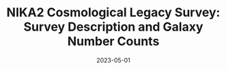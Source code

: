 ---
title: "NIKA2 Cosmological Legacy Survey: Survey Description and Galaxy Number Counts"
collection: "publications"
category: "co_papers"
permalink: /publications/2023arXiv230507054B
link: https://ui.adsabs.harvard.edu/abs/2023arXiv230507054B/abstract
date: 2023-05-01
venue: "arXiv e-prints"
citation: "Lestrade, J.-F., Désert, F.-X., Lagache, G., et al. (2022), Astronomy and Astrophysics, 667, A23."
---